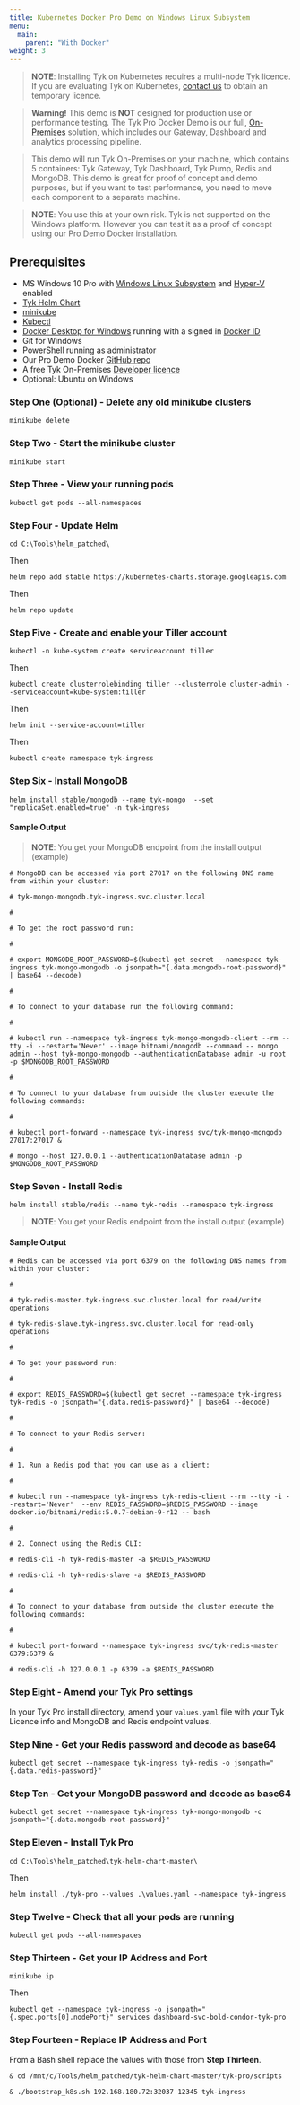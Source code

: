 ```yaml
---
title: Kubernetes Docker Pro Demo on Windows Linux Subsystem
menu:
  main:
    parent: "With Docker"
weight: 3
---
```


> **NOTE**: Installing Tyk on Kubernetes requires a multi-node Tyk licence. If you are evaluating Tyk on Kubernetes, [contact us](https://tyk.io/about/contact/) to obtain an temporary licence.

> **Warning!** This demo is **NOT** designed for production use or performance testing. The Tyk Pro Docker Demo is our full, [On-Premises](https://tyk.io/api-gateway/on-premise/) solution, which includes our Gateway, Dashboard and analytics processing pipeline.

> This demo will run Tyk On-Premises on your machine, which contains 5 containers: Tyk Gateway, Tyk Dashboard, Tyk Pump, Redis and MongoDB.
> This demo is great for proof of concept and demo purposes, but if you want to test performance, you need to move each component to a separate machine.

> **NOTE**: You use this at your own risk. Tyk is not supported on the Windows platform. However you can test it as a proof of concept using our Pro Demo Docker installation.

## Prerequisites

- MS Windows 10 Pro with [Windows Linux Subsystem](https://docs.microsoft.com/en-us/windows/wsl/install-win10) and [Hyper-V](https://blogs.technet.microsoft.com/canitpro/2015/09/08/step-by-step-enabling-hyper-v-for-use-on-windows-10/) enabled
- [Tyk Helm Chart](https://github.com/TykTechnologies/tyk-helm-chart)
- [minikube](https://minikube.sigs.k8s.io/docs/start/windows/)
- [Kubectl](https://kubernetes.io/docs/reference/kubectl/overview/)
- [Docker Desktop for Windows](https://docs.docker.com/docker-for-windows/install/) running with a signed in [Docker ID](https://docs.docker.com/docker-id/)
- Git for Windows
- PowerShell running as administrator
- Our Pro Demo Docker [GitHub repo](https://github.com/TykTechnologies/tyk-pro-docker-demo)
- A free Tyk On-Premises [Developer licence](https://tyk.io/product/tyk-on-premises-free-edition/)
- Optional: Ubuntu on Windows

### Step One (Optional) - Delete any old minikube clusters

```{.copyWrapper}
minikube delete
```

### Step Two - Start the minikube cluster

```{.copyWrapper}
minikube start
```

### Step Three - View your running pods

```{.copyWrapper}
kubectl get pods --all-namespaces
```

### Step Four - Update Helm

```{.copyWrapper}
cd C:\Tools\helm_patched\
```

Then

```{.copyWrapper}
helm repo add stable https://kubernetes-charts.storage.googleapis.com
```

Then

```{.copyWrapper}
helm repo update
```

### Step Five - Create and enable your Tiller account

```{.copyWrapper}
kubectl -n kube-system create serviceaccount tiller
```

Then

```{.copyWrapper}
kubectl create clusterrolebinding tiller --clusterrole cluster-admin --serviceaccount=kube-system:tiller
```

Then

```{.copyWrapper}
helm init --service-account=tiller
```

Then

```{.copyWrapper}
kubectl create namespace tyk-ingress
```

### Step Six - Install MongoDB

```{.copyWrapper}
helm install stable/mongodb --name tyk-mongo  --set "replicaSet.enabled=true" -n tyk-ingress
```

#### Sample Output

> **NOTE**: You get your MongoDB endpoint from the install output (example)

```
# MongoDB can be accessed via port 27017 on the following DNS name from within your cluster:

# tyk-mongo-mongodb.tyk-ingress.svc.cluster.local

#

# To get the root password run:

#

# export MONGODB_ROOT_PASSWORD=$(kubectl get secret --namespace tyk-ingress tyk-mongo-mongodb -o jsonpath="{.data.mongodb-root-password}" | base64 --decode)

#

# To connect to your database run the following command:

#

# kubectl run --namespace tyk-ingress tyk-mongo-mongodb-client --rm --tty -i --restart='Never' --image bitnami/mongodb --command -- mongo admin --host tyk-mongo-mongodb --authenticationDatabase admin -u root -p $MONGODB_ROOT_PASSWORD

#

# To connect to your database from outside the cluster execute the following commands:

#

# kubectl port-forward --namespace tyk-ingress svc/tyk-mongo-mongodb 27017:27017 &

# mongo --host 127.0.0.1 --authenticationDatabase admin -p $MONGODB_ROOT_PASSWORD
```

### Step Seven - Install Redis

```{.copyWrapper}
helm install stable/redis --name tyk-redis --namespace tyk-ingress
```

> **NOTE**: You get your Redis endpoint from the install output (example)

#### Sample Output

```
# Redis can be accessed via port 6379 on the following DNS names from within your cluster:

#

# tyk-redis-master.tyk-ingress.svc.cluster.local for read/write operations

# tyk-redis-slave.tyk-ingress.svc.cluster.local for read-only operations

#

# To get your password run:

#

# export REDIS_PASSWORD=$(kubectl get secret --namespace tyk-ingress tyk-redis -o jsonpath="{.data.redis-password}" | base64 --decode)

#

# To connect to your Redis server:

#

# 1. Run a Redis pod that you can use as a client:

#

# kubectl run --namespace tyk-ingress tyk-redis-client --rm --tty -i --restart='Never'  --env REDIS_PASSWORD=$REDIS_PASSWORD --image docker.io/bitnami/redis:5.0.7-debian-9-r12 -- bash

#

# 2. Connect using the Redis CLI:

# redis-cli -h tyk-redis-master -a $REDIS_PASSWORD

# redis-cli -h tyk-redis-slave -a $REDIS_PASSWORD

#

# To connect to your database from outside the cluster execute the following commands:

#

# kubectl port-forward --namespace tyk-ingress svc/tyk-redis-master 6379:6379 &

# redis-cli -h 127.0.0.1 -p 6379 -a $REDIS_PASSWORD
```

### Step Eight - Amend your Tyk Pro settings

In your Tyk Pro install directory, amend your `values.yaml` file with your Tyk Licence info and MongoDB and Redis endpoint values.

### Step Nine - Get your Redis password and decode as base64

```{.copyWrapper}
kubectl get secret --namespace tyk-ingress tyk-redis -o jsonpath="{.data.redis-password}"
```

### Step Ten - Get your MongoDB password and decode as base64

```{.copyWrapper}
kubectl get secret --namespace tyk-ingress tyk-mongo-mongodb -o jsonpath="{.data.mongodb-root-password}"
```

### Step Eleven - Install Tyk Pro

```{.copyWrapper}
cd C:\Tools\helm_patched\tyk-helm-chart-master\
```

Then

```{.copyWrapper}
helm install ./tyk-pro --values .\values.yaml --namespace tyk-ingress
```

### Step Twelve - Check that all your pods are running

```{.copyWrapper}
kubectl get pods --all-namespaces
```

### Step Thirteen - Get your IP Address and Port

```{.copyWrapper}
minikube ip
```

Then

```{.copyWrapper}
kubectl get --namespace tyk-ingress -o jsonpath="{.spec.ports[0].nodePort}" services dashboard-svc-bold-condor-tyk-pro
```

### Step Fourteen - Replace IP Address and Port

From a Bash shell replace the values with those from **Step Thirteen**.

```{.copyWrapper}
& cd /mnt/c/Tools/helm_patched/tyk-helm-chart-master/tyk-pro/scripts

& ./bootstrap_k8s.sh 192.168.180.72:32037 12345 tyk-ingress
```
